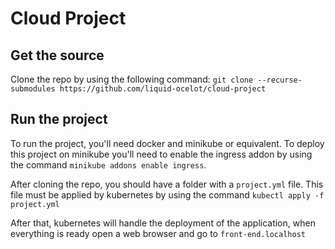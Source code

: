 # Cloud Project

## Get the source

Clone the repo by using the following command:
`git clone --recurse-submodules https://github.com/liquid-ocelot/cloud-project`

## Run the project

To run the project, you'll need docker and minikube or equivalent. To deploy this project on minikube you'll need to enable the ingress addon by using the command `minikube addons enable ingress`.

After cloning the repo, you should have a folder with a `project.yml` file. This file must be applied by kubernetes by using the command `kubectl apply -f project.yml`

After that, kubernetes will handle the deployment of the application, when everything is ready open a web browser and go to `front-end.localhost`